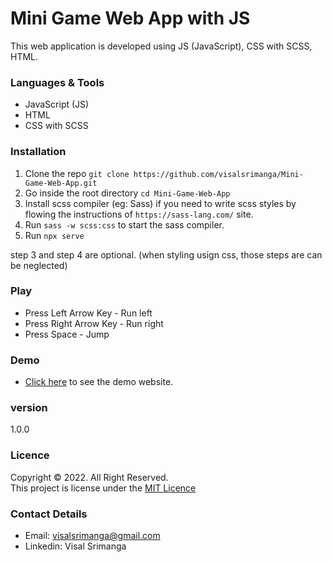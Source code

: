 # Mini Game Web App with JS

This web application is developed using JS (JavaScript), CSS with SCSS, HTML.

### Languages & Tools
* JavaScript (JS)
* HTML
* CSS with SCSS

### Installation

1. Clone the repo `git clone https://github.com/visalsrimanga/Mini-Game-Web-App.git`
2. Go inside the root directory `cd Mini-Game-Web-App`
3. Install scss compiler (eg: Sass) if you need to write scss styles by flowing the instructions of `https://sass-lang.com/` site.
4. Run `sass -w scss:css` to start the sass compiler.
5. Run `npx serve`

step 3 and step 4 are optional. (when styling usign css, those steps are can be neglected)

### Play

* Press Left Arrow Key - Run left
* Press Right Arrow Key - Run right
* Press Space - Jump

### Demo

* [Click here](https://visalsrimanga.github.io/Mini-Game-Web-App/) to see the demo website.

### version
1.0.0

### Licence
Copyright &copy; 2022. All Right Reserved.<br>
This project is license under the [MIT Licence](LICENSE.txt)

### Contact Details

* Email: visalsrimanga@gmail.com
* Linkedin: Visal Srimanga